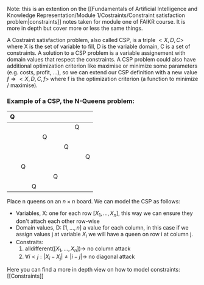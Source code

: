 Note: this is an extention on the [[Fundamentals of Artificial Intelligence and Knowledge Representation/Module 1/Costraints/Constraint satisfaction problem|constraints]] notes taken for module one of FAIKR course. It is more in depth but cover more or less the same things.  

A Costraint satisfaction problem, also called CSP, is a triple $<X,D,C>$ where X is the set of variable to fill, D is the variable domain, C is a set of constraints.
A solution to a CSP problem is a variable assignement with domain values that respect the constraints.
A CSP problem could also have additional optimization criterion like maximise or minimize some parameters (e.g. costs, profit, ...), so we can extend our CSP definition with a new value $f \Rightarrow <X,D,C,f>$ where f is the optimization criterion (a function to minimize / maximise).

### Example of a CSP, the N-Queens problem:

| Q   |     |     |     |     |     |     |     |
| --- | --- | --- | --- | --- | --- | --- | --- |
|     |     |     |     |     |     | Q   |     |
|     |     |     | Q   |     |     |     |     |
|     |     |     |     |     | Q   |     |     |
|     |     |     |     |     |     |     | Q   |
|     | Q   |     |     |     |     |     |     |
|     |     |     |     | Q   |     |     |     |
|     |     | Q    |     |     |     |     |     |

Place n queens on an $n \times n$ board. 
We can model the CSP as follows:
- Variables, X: one for each row $[X_1, \dots, X_n]$, this way we can ensure they don't attach each other row-wise
- Domain values, D: $[1, \dots, n]$ a value for each column, in this case if we assign values j at variable $X_i$ we will have a queen on row i at column j.
- Constraits: 
	1) $\text{alldifferent}([X_1, \dots, X_n]) \rightarrow \; \text{no column attack}$
	2) $\forall i < j: |X_i - X_j| \neq |i - j| \rightarrow \; \text{no diagonal attack}$


Here you can find a more in depth view on how to model constraints: [[Constraints]]